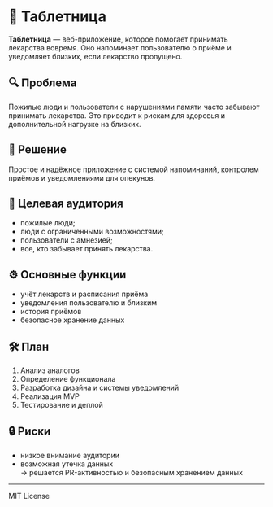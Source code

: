 # 💊 Таблетница

**Таблетница** — веб-приложение, которое помогает принимать лекарства вовремя. Оно напоминает пользователю о приёме и уведомляет близких, если лекарство пропущено.

## 🔍 Проблема
Пожилые люди и пользователи с нарушениями памяти часто забывают принимать лекарства. Это приводит к рискам для здоровья и дополнительной нагрузке на близких.

## 🌟 Решение
Простое и надёжное приложение с системой напоминаний, контролем приёмов и уведомлениями для опекунов.

## 👥 Целевая аудитория
- пожилые люди;  
- люди с ограниченными возможностями;  
- пользователи с амнезией;  
- все, кто забывает принять лекарства.

## ⚙️ Основные функции
- учёт лекарств и расписания приёма  
- уведомления пользователю и близким  
- история приёмов  
- безопасное хранение данных

## 🛠️ План
1. Анализ аналогов  
2. Определение функционала  
3. Разработка дизайна и системы уведомлений  
4. Реализация MVP  
5. Тестирование и деплой

## 🔒 Риски
- низкое внимание аудитории  
- возможная утечка данных  
→ решается PR-активностью и безопасным хранением данных

---
MIT License